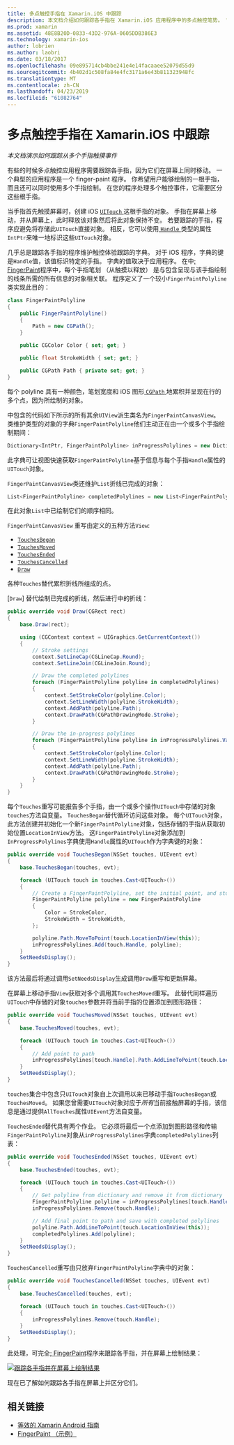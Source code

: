 ```yaml
---
title: 多点触控手指在 Xamarin.iOS 中跟踪
description: 本文档介绍如何跟踪各手指在 Xamarin.iOS 应用程序中的多点触控笔势。 它是围绕一个手指绘制应用程序示例。
ms.prod: xamarin
ms.assetid: 48E8B20D-0833-43D2-976A-0605DDB386E3
ms.technology: xamarin-ios
author: lobrien
ms.author: laobri
ms.date: 03/18/2017
ms.openlocfilehash: 09e895714cb4bbe241e4e14facaaee52079d55d9
ms.sourcegitcommit: 4b402d1c508fa84e4fc3171a6e43b811323948fc
ms.translationtype: MT
ms.contentlocale: zh-CN
ms.lasthandoff: 04/23/2019
ms.locfileid: "61082764"
---
```

# <a name="multi-touch-finger-tracking-in-xamarinios"></a>多点触控手指在 Xamarin.iOS 中跟踪

_本文档演示如何跟踪从多个手指触摸事件_

有些的时候多点触控应用程序需要跟踪各手指，因为它们在屏幕上同时移动。 一个典型的应用程序是一个 finger-paint 程序。 你希望用户能够绘制的一根手指，而且还可以同时使用多个手指绘制。 在您的程序处理多个触控事件，它需要区分这些根手指。

当手指首先触摸屏幕时，创建 iOS [ `UITouch` ](xref:UIKit.UITouch)这根手指的对象。 手指在屏幕上移动，并从屏幕上，此时释放该对象然后将此对象保持不变。 若要跟踪的手指，程序应避免将存储此`UITouch`直接对象。 相反，它可以使用[ `Handle` ](xref:Foundation.NSObject.Handle)类型的属性`IntPtr`来唯一地标识这些`UITouch`对象。

几乎总是跟踪各手指的程序维护触控体验跟踪的字典。 对于 iOS 程序，字典的键是`Handle`值，该值标识特定的手指。 字典的值取决于应用程序。 在中[; FingerPaint](https://developer.xamarin.com/samples/monotouch/ApplicationFundamentals/FingerPaint)程序中，每个手指笔划 （从触摸以释放） 是与包含呈现与该手指绘制的线条所需的所有信息的对象相关联。 程序定义了一个较小`FingerPaintPolyline`类实现此目的：

```csharp
class FingerPaintPolyline
{
    public FingerPaintPolyline()
    {
        Path = new CGPath();
    }

    public CGColor Color { set; get; }

    public float StrokeWidth { set; get; }

    public CGPath Path { private set; get; }
}
```

每个 polyline 具有一种颜色，笔划宽度和 iOS 图形[ `CGPath` ](xref:CoreGraphics.CGPath)地累积并呈现在行的多个点，因为所绘制的对象。


中包含的代码如下所示的所有其余`UIView`派生类名为`FingerPaintCanvasView`。 类维护类型的对象的字典`FingerPaintPolyline`他们主动正在由一个或多个手指绘制期间：

```csharp
Dictionary<IntPtr, FingerPaintPolyline> inProgressPolylines = new Dictionary<IntPtr, FingerPaintPolyline>();
```

此字典可让视图快速获取`FingerPaintPolyline`基于信息与每个手指`Handle`属性的`UITouch`对象。

`FingerPaintCanvasView`类还维护`List`折线已完成的对象：

```csharp
List<FingerPaintPolyline> completedPolylines = new List<FingerPaintPolyline>();
```

在此对象`List`中已绘制它们的顺序相同。

`FingerPaintCanvasView` 重写由定义的五种方法`View`:

- [`TouchesBegan`](xref:UIKit.UIResponder.TouchesBegan(Foundation.NSSet,UIKit.UIEvent))
- [`TouchesMoved`](xref:UIKit.UIResponder.TouchesMoved(Foundation.NSSet,UIKit.UIEvent))
- [`TouchesEnded`](xref:UIKit.UIResponder.TouchesEnded(Foundation.NSSet,UIKit.UIEvent))
- [`TouchesCancelled`](xref:UIKit.UIResponder.TouchesCancelled(Foundation.NSSet,UIKit.UIEvent))
- [`Draw`](xref:UIKit.UIView.Draw(CoreGraphics.CGRect))

各种`Touches`替代累积折线所组成的点。

[`Draw`] 替代绘制已完成的折线，然后进行中的折线：

```csharp
public override void Draw(CGRect rect)
{
    base.Draw(rect);

    using (CGContext context = UIGraphics.GetCurrentContext())
    {
        // Stroke settings
        context.SetLineCap(CGLineCap.Round);
        context.SetLineJoin(CGLineJoin.Round);

        // Draw the completed polylines
        foreach (FingerPaintPolyline polyline in completedPolylines)
        {
            context.SetStrokeColor(polyline.Color);
            context.SetLineWidth(polyline.StrokeWidth);
            context.AddPath(polyline.Path);
            context.DrawPath(CGPathDrawingMode.Stroke);
        }

        // Draw the in-progress polylines
        foreach (FingerPaintPolyline polyline in inProgressPolylines.Values)
        {
            context.SetStrokeColor(polyline.Color);
            context.SetLineWidth(polyline.StrokeWidth);
            context.AddPath(polyline.Path);
            context.DrawPath(CGPathDrawingMode.Stroke);
        }
    }
}
```

每个`Touches`重写可能报告多个手指，由一个或多个操作`UITouch`中存储的对象`touches`方法自变量。 `TouchesBegan`替代循环访问这些对象。 每个`UITouch`对象，此方法创建并初始化一个新`FingerPaintPolyline`对象，包括存储的手指从获取初始位置`LocationInView`方法。 这`FingerPaintPolyline`对象添加到`InProgressPolylines`字典使用`Handle`属性的`UITouch`作为字典键的对象：

```csharp
public override void TouchesBegan(NSSet touches, UIEvent evt)
{
    base.TouchesBegan(touches, evt);

    foreach (UITouch touch in touches.Cast<UITouch>())
    {
        // Create a FingerPaintPolyline, set the initial point, and store it
        FingerPaintPolyline polyline = new FingerPaintPolyline
        {
            Color = StrokeColor,
            StrokeWidth = StrokeWidth,
        };

        polyline.Path.MoveToPoint(touch.LocationInView(this));
        inProgressPolylines.Add(touch.Handle, polyline);
    }
    SetNeedsDisplay();
}
```

该方法最后将通过调用`SetNeedsDisplay`生成调用`Draw`重写和更新屏幕。

在屏幕上移动手指`View`获取对多个调用其`TouchesMoved`重写。 此替代同样遍历`UITouch`中存储的对象`touches`参数并将当前手指的位置添加到图形路径：

```csharp
public override void TouchesMoved(NSSet touches, UIEvent evt)
{
    base.TouchesMoved(touches, evt);

    foreach (UITouch touch in touches.Cast<UITouch>())
    {
        // Add point to path
        inProgressPolylines[touch.Handle].Path.AddLineToPoint(touch.LocationInView(this));
    }
    SetNeedsDisplay();
}
```

`touches`集合中包含只`UITouch`对象自上次调用以来已移动手指`TouchesBegan`或`TouchesMoved`。 如果您曾需要`UITouch`对象对应于*所有*当前接触屏幕的手指，该信息是通过提供`AllTouches`属性`UIEvent`方法自变量。

`TouchesEnded`替代具有两个作业。 它必须将最后一个点添加到图形路径和传输`FingerPaintPolyline`对象从`inProgressPolylines`字典`completedPolylines`列表：

```csharp
public override void TouchesEnded(NSSet touches, UIEvent evt)
{
    base.TouchesEnded(touches, evt);

    foreach (UITouch touch in touches.Cast<UITouch>())
    {
        // Get polyline from dictionary and remove it from dictionary
        FingerPaintPolyline polyline = inProgressPolylines[touch.Handle];
        inProgressPolylines.Remove(touch.Handle);

        // Add final point to path and save with completed polylines
        polyline.Path.AddLineToPoint(touch.LocationInView(this));
        completedPolylines.Add(polyline);
    }
    SetNeedsDisplay();
}
```

`TouchesCancelled`重写由只放弃`FingerPaintPolyline`字典中的对象：

```csharp
public override void TouchesCancelled(NSSet touches, UIEvent evt)
{
    base.TouchesCancelled(touches, evt);

    foreach (UITouch touch in touches.Cast<UITouch>())
    {
        inProgressPolylines.Remove(touch.Handle);
    }
    SetNeedsDisplay();
}
```

此处理，可完全[; FingerPaint](https://developer.xamarin.com/samples/monotouch/ApplicationFundamentals/FingerPaint)程序来跟踪各手指，并在屏幕上绘制结果：

[![](touch-tracking-images/image01.png "跟踪各手指并在屏幕上绘制结果")](touch-tracking-images/image01.png#lightbox)

现在已了解如何跟踪各手指在屏幕上并区分它们。



## <a name="related-links"></a>相关链接

- [等效的 Xamarin Android 指南](~/android/app-fundamentals/touch/touch-tracking.md)
- [FingerPaint （示例）](https://developer.xamarin.com/samples/monotouch/ApplicationFundamentals/FingerPaint)
